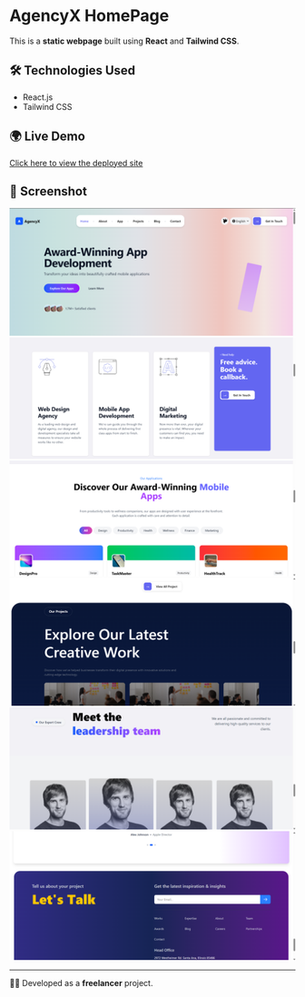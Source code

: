 # AgencyX HomePage  

This is a **static webpage** built using **React** and **Tailwind CSS**.  

## 🛠️ Technologies Used  
- React.js  
- Tailwind CSS  

## 🌍 Live Demo  
[Click here to view the deployed site](https://agencyx-home-page.vercel.app/)  

## 📸 Screenshot  
![AgencyX Screenshot](assets/image1.png)  
![AgencyX Screenshot](assets/image2.png)  
![AgencyX Screenshot](assets/image3.png)  
![AgencyX Screenshot](assets/image4.png)  
![AgencyX Screenshot](assets/image5.png)  
![AgencyX Screenshot](assets/image6.png)  

---

👨‍💻 Developed as a **freelancer** project.  
